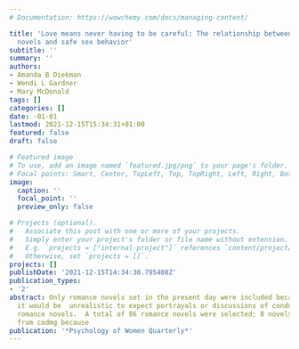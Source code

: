 ```yaml
---
# Documentation: https://wowchemy.com/docs/managing-content/

title: 'Love means never having to be careful: The relationship between reading romance
  novels and safe sex behavior'
subtitle: ''
summary: ''
authors:
- Amanda B Diekman
- Wendi L Gardner
- Mary McDonald
tags: []
categories: []
date: -01-01
lastmod: 2021-12-15T15:34:31+01:00
featured: false
draft: false

# Featured image
# To use, add an image named `featured.jpg/png` to your page's folder.
# Focal points: Smart, Center, TopLeft, Top, TopRight, Left, Right, BottomLeft, Bottom, BottomRight.
image:
  caption: ''
  focal_point: ''
  preview_only: false

# Projects (optional).
#   Associate this post with one or more of your projects.
#   Simply enter your project's folder or file name without extension.
#   E.g. `projects = ["internal-project"]` references `content/project/deep-learning/index.md`.
#   Otherwise, set `projects = []`.
projects: []
publishDate: '2021-12-15T14:34:30.795408Z'
publication_types:
- '2'
abstract: Only romance novels set in the present day were included because we felt
  it would be  unrealistic to expect portrayals or discussions of condom use in historical
  romance novels.  A total of 86 romance novels were selected; 8 novels were excluded
  from codmg because
publication: '*Psychology of Women Quarterly*'
---
```

